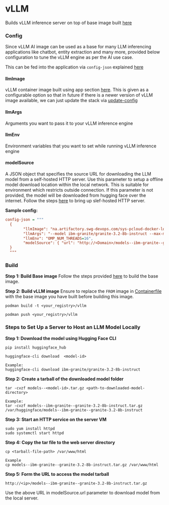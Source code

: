 # vLLM

Builds vLLM inference server on top of base image built [here](../../base-image/)

### Config
Since vLLM AI image can be used as a base for many LLM inferencing applications like chatbot, entity extraction and many more, provided below configuration to tune the vLLM engine as per the AI use case. 

This can be fed into the application via `config-json` explained [here](../../docs/configuration-guide.md#ai)

#### llmImage
vLLM container image built using app section [here](app/README.md). This is given as a configurable option so that in future if there is a newer version of vLLM image available, we can just update the stack via [update-config](../../docs/deployer-guide.md#update-config)
#### llmArgs
Arguments you want to pass it to your vLLM inference engine
#### llmEnv
Environment variables that you want to set while running vLLM inference engine
#### modelSource
A JSON object that specifies the source URL for downloading the LLM model from a self-hosted HTTP server. Use this parameter to setup a offline model download location within the local network. This is suitable for environment which restricts outside connection. If this parameter is not provided, the model will be downloaded from hugging face over the internet. Follow the steps [here](#steps-to-set-up-a-server-to-host-an-llm-model-locally) to bring up slef-hosted HTTP server.

**Sample config:**
```ini
config-json = """
  {
        "llmImage": "na.artifactory.swg-devops.com/sys-pcloud-docker-local/devops/pim/apps/vllm",
        "llmArgs": "--model ibm-granite/granite-3.2-8b-instruct --max-model-len=26208 --enable-auto-tool-choice --tool-call-parser granite",
        "llmEnv": "OMP_NUM_THREADS=16",
        "modelSource": { "url": "http://<Domain>/models--ibm-granite--granite-3.2-8b-instruct.tar.gz" }
  }
  """
```

### Build
**Step 1: Build Base image**
Follow the steps provided [here](../../base-image/README.md) to build the base image.

**Step 2: Build vLLM image**
Ensure to replace the `FROM` image in [Containerfile](Containerfile) with the base image you have built before building this image.

```shell
podman build -t <your_registry>/vllm

podman push <your_registry>/vllm
```


### Steps to Set Up a Server to Host an LLM Model Locally
**Step 1: Download the model using Hugging Face CLI**
```shell
pip install huggingface_hub

huggingface-cli download  <model-id>

Example: 
huggingface-cli download ibm-granite/granite-3.2-8b-instruct
```
**Step 2: Create a tarball of the downloaded model folder**
```shell
tar -cvzf models--<model-id>.tar.gz <path-to-downloaded-model-directory>

Example:
tar -cvzf models--ibm-granite--granite-3.2-8b-instruct.tar.gz /var/huggingface/models--ibm-granite--granite-3.2-8b-instruct
```
**Step 3: Start an HTTP service on the server VM**
```shell
sudo yum install httpd
sudo systemctl start httpd
```
**Step 4: Copy the tar file to the web server directory**
```shell
cp <tarball-file-path> /var/www/html

Example
cp models--ibm-granite--granite-3.2-8b-instruct.tar.gz /var/www/html
```
**Step 5: Form the URL to access the model tarball**
```shell
http://<ip>/models--ibm-granite--granite-3.2-8b-instruct.tar.gz
```
Use the above URL in modelSource.url parameter to download model from the local server.

